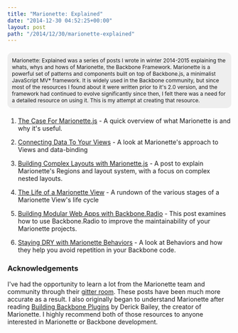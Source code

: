 ```yaml
---
title: "Marionette: Explained"
date: "2014-12-30 04:52:25+00:00"
layout: post
path: "/2014/12/30/marionette-explained"
---
```


<style>
.explanation {
padding: 10px;
background: #eee;
border-radius: 10px;
margin: 20px auto;
font-size: .85em;
}
</style>

<div class="explanation">
Marionette: Explained was a series of posts I wrote in winter 2014-2015 explaining the whats, whys and hows of Marionette, the Backbone Framework.  Marionette is a powerful set of patterns and components built on top of Backbone.js, a minimalist JavaScript MV* framework. It is widely used in the Backbone community, but since most of the resources I found about it were written prior to it's 2.0 version, and the framework had continued to evolve significantly since then, I felt there was a need for a detailed resource on using it.  This is my attempt at creating that resource.
</div>

1. [The Case For Marionette.js](http://benmccormick.org/2014/12/02/the-case-for-marionette-js/) - A quick overview of what Marionette is and why it's useful.

2. [Connecting Data To Your Views](http://benmccormick.org/2014/12/10/marionette-explained-connecting-your-data-to-your-views/) - A look at Marionette's approach to Views and data-binding

3. [Building Complex Layouts with Marionette.js](http://benmccormick.org/2014/12/22/building-complex-layouts-with-marionette-js/) - A post to explain Marionette's Regions and layout system, with a focus on complex nested layouts.

4. [The Life of a Marionette View](http://benmccormick.org/2015/01/05/marionette-view-life-cycles/) - A rundown of the various stages of a Marionette View's life cycle

5. [Building Modular Web Apps with Backbone.Radio](http://benmccormick.org/2015/01/26/backbone-radio/) - This post examines how to use Backbone.Radio to improve the maintainability of your Marionette projects.


6. [Staying DRY with Marionette Behaviors](http://benmccormick.org/2015/03/23/staying-dry-with-marionette-behaviors/) - A look at Behaviors and how they help you avoid repetition in your Backbone code.

### Acknowledgements

I've had the opportunity to learn a lot from the Marionette team and community through their [gitter room][gitter]. These posts have been much more accurate as a result. I also originally began to understand Marionette after reading [Building Backbone Plugins][bbp] by Derick Bailey, the creator of Marionette. I highly recommend both of those resources to anyone interested in Marionette or Backbone development.

[gitter]: https://gitter.im/marionettejs/backbone.marionette
[bbp]: https://leanpub.com/building-backbone-plugins?a=3a4Srv2pP9p87WQ_eoDoGp
